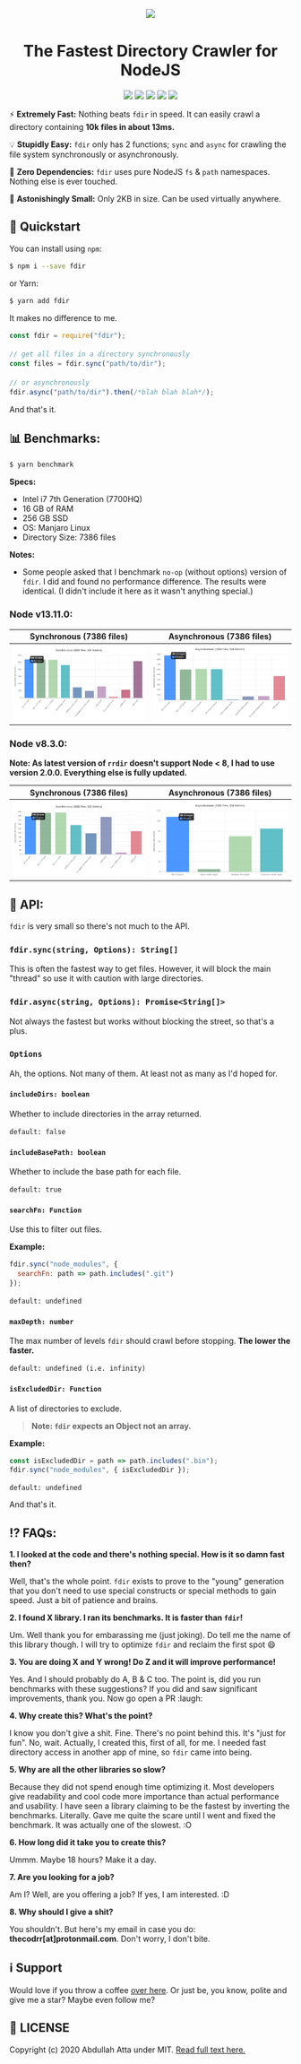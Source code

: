 <p align="center">
<img src="https://github.com/thecodrr/fdir/raw/master/assets/logo.png" width="350"/>

<h1 align="center">The Fastest Directory Crawler for NodeJS</h1>
<p align="center">
  <a href="https://www.npmjs.com/package/fdir"><img src="https://img.shields.io/npm/v/fdir?style=for-the-badge"/></a>
  <a href="https://www.npmjs.com/package/fdir"><img src="https://img.shields.io/npm/dt/fdir?style=for-the-badge"/></a>
  <a href="https://codeclimate.com/github/thecodrr/fdir/maintainability"><img src="https://img.shields.io/codeclimate/maintainability-percentage/thecodrr/fdir?style=for-the-badge"/></a>
  <a href="https://coveralls.io/github/thecodrr/fdir?branch=master"><img src="https://img.shields.io/coveralls/github/thecodrr/fdir?style=for-the-badge"/></a>
  <a href="./LICENSE"><img src="https://img.shields.io/github/license/thecodrr/fdir?style=for-the-badge"/></a>
</p>
</p>

⚡ **Extremely Fast:** Nothing beats `fdir` in speed. It can easily crawl a directory containing **10k files in about 13ms.**

💡 **Stupidly Easy:** `fdir` only has 2 functions; `sync` and `async` for crawling the file system synchronously or asynchronously.

🤖 **Zero Dependencies:** `fdir` uses pure NodeJS `fs` & `path` namespaces. Nothing else is ever touched.

🕺 **Astonishingly Small:** Only 2KB in size. Can be used virtually anywhere.

## 🚄 Quickstart

You can install using `npm`:

```sh
$ npm i --save fdir
```

or Yarn:

```sh
$ yarn add fdir
```

It makes no difference to me.

```js
const fdir = require("fdir");

// get all files in a directory synchronously
const files = fdir.sync("path/to/dir");

// or asynchronously
fdir.async("path/to/dir").then(/*blah blah blah*/);
```

And that's it.

## 📊 Benchmarks:

```sh
$ yarn benchmark
```

**Specs:**

- Intel i7 7th Generation (7700HQ)
- 16 GB of RAM
- 256 GB SSD
- OS: Manjaro Linux
- Directory Size: 7386 files

**Notes:**

- Some people asked that I benchmark `no-op` (without options) version of `fdir`. I did and found no performance difference. The results were identical. (I didn't include it here as it wasn't anything special.)

### Node v13.11.0:

|                        Synchronous (7386 files)                         |                        Asynchronous (7386 files)                         |
| :---------------------------------------------------------------------: | :----------------------------------------------------------------------: |
| ![](https://github.com/thecodrr/fdir/raw/master/assets/node13-sync.png) | ![](https://github.com/thecodrr/fdir/raw/master/assets/node13-async.png) |

### Node v8.3.0:

**Note: As latest version of `rrdir` doesn't support Node < 8, I had to use version 2.0.0. Everything else is fully updated.**

|                        Synchronous (7386 files)                        |                        Asynchronous (7386 files)                        |
| :--------------------------------------------------------------------: | :---------------------------------------------------------------------: |
| ![](https://github.com/thecodrr/fdir/raw/master/assets/node8-sync.png) | ![](https://github.com/thecodrr/fdir/raw/master/assets/node8-async.png) |

## 🚒 API:

`fdir` is very small so there's not much to the API.

### `fdir.sync(string, Options): String[]`

This is often the fastest way to get files. However, it will block the main "thread" so use it with caution with large directories.

### `fdir.async(string, Options): Promise<String[]>`

Not always the fastest but works without blocking the street, so that's a plus.

### `Options`

Ah, the options. Not many of them. At least not as many as I'd hoped for.

#### `includeDirs: boolean`

Whether to include directories in the array returned.

`default: false`

#### `includeBasePath: boolean`

Whether to include the base path for each file.

`default: true`

#### `searchFn: Function`

Use this to filter out files.

**Example:**

```js
fdir.sync("node_modules", {
  searchFn: path => path.includes(".git")
});
```

`default: undefined`

#### `maxDepth: number`

The max number of levels `fdir` should crawl before stopping. **The lower the faster.**

`default: undefined (i.e. infinity)`

#### `isExcludedDir: Function`

A list of directories to exclude.

> **Note: `fdir` expects an **Object** not an array.**

**Example:**

```js
const isExcludedDir = path => path.includes(".bin");
fdir.sync("node_modules", { isExcludedDir });
```

`default: undefined`

And that's it.

## ⁉️ FAQs:

**1. I looked at the code and there's nothing special. How is it so damn fast then?**

Well, that's the whole point. `fdir` exists to prove to the "young" generation that you don't need to use special constructs or special methods to gain speed. Just a bit of patience and brains.

**2. I found X library. I ran its benchmarks. It is faster than `fdir`!**

Um. Well thank you for embarassing me (just joking). Do tell me the name of this library though. I will try to optimize `fdir` and reclaim the first spot :smile: 

**3. You are doing X and Y wrong! Do Z and it will improve performance!**

Yes. And I should probably do A, B & C too. The point is, did you run benchmarks with these suggestions? If you did and saw significant improvements, thank you. Now go open a PR :laugh:

**4. Why create this? What's the point?**

I know you don't give a shit. Fine. There's no point behind this. It's "just for fun". No, wait. Actually, I created this, first of all, for me. I needed fast directory access in another app of mine, so `fdir` came into being.

**5. Why are all the other libraries so slow?**

Because they did not spend enough time optimizing it. Most developers give readability and cool code more importance than actual performance and usability. I have seen a library claiming to be the fastest by inverting the benchmarks. Literally. Gave me quite the scare until I went and fixed the benchmark. It was actually one of the slowest. :O

**6. How long did it take you to create this?**

Ummm. Maybe 18 hours? Make it a day.

**7. Are you looking for a job?**

Am I? Well, are you offering a job? If yes, I am interested. :D

**8. Why should I give a shit?**

You shouldn't. But here's my email in case you do: **thecodrr[at]protonmail.com**. Don't worry, I don't bite.

## ℹ️ Support

Would love if you throw a coffee [over here](https://paypal.me/cupertino). Or just be, you know, polite and give me a star? Maybe even follow me?

## 🦮 LICENSE

Copyright (c) 2020 Abdullah Atta under MIT. [Read full text here.](https://github.com/thecodrr/fdir/raw/master/LICENSE)
